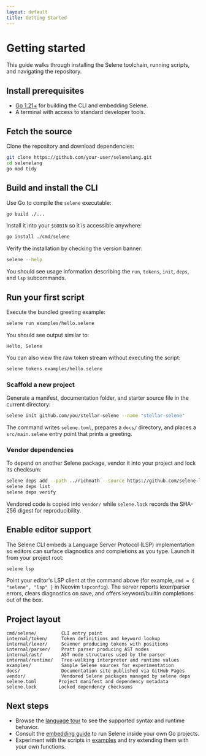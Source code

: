 ```yaml
---
layout: default
title: Getting Started
---
```


# Getting started

This guide walks through installing the Selene toolchain, running scripts, and navigating the repository.

## Install prerequisites

- [Go 1.21+](https://go.dev/dl/) for building the CLI and embedding Selene.
- A terminal with access to standard developer tools.

## Fetch the source

Clone the repository and download dependencies:

```bash
git clone https://github.com/your-user/selenelang.git
cd selenelang
go mod tidy
```

## Build and install the CLI

Use Go to compile the `selene` executable:

```bash
go build ./...
```

Install it into your `$GOBIN` so it is accessible anywhere:

```bash
go install ./cmd/selene
```

Verify the installation by checking the version banner:

```bash
selene --help
```

You should see usage information describing the `run`, `tokens`, `init`, `deps`, and `lsp` subcommands.

## Run your first script

Execute the bundled greeting example:

```bash
selene run examples/hello.selene
```

You should see output similar to:

```
Hello, Selene
```

You can also view the raw token stream without executing the script:

```bash
selene tokens examples/hello.selene
```

### Scaffold a new project

Generate a manifest, documentation folder, and starter source file in the current directory:

```bash
selene init github.com/you/stellar-selene --name "stellar-selene"
```

The command writes `selene.toml`, prepares a `docs/` directory, and places a `src/main.selene` entry point that prints a greeting.

### Vendor dependencies

To depend on another Selene package, vendor it into your project and lock its checksum:

```bash
selene deps add --path ../richmath --source https://github.com/selene-lang/richmath github.com/selene-lang/richmath v1.0.0
selene deps list
selene deps verify
```

Vendored code is copied into `vendor/` while `selene.lock` records the SHA-256 digest for reproducibility.

## Enable editor support

The Selene CLI embeds a Language Server Protocol (LSP) implementation so editors can surface diagnostics and completions as you type. Launch it from your project root:

```bash
selene lsp
```

Point your editor's LSP client at the command above (for example, `cmd = { "selene", "lsp" }` in Neovim `lspconfig`). The server reports lexer/parser errors, clears diagnostics on save, and offers keyword/builtin completions out of the box.

## Project layout

```
cmd/selene/         CLI entry point
internal/token/     Token definitions and keyword lookup
internal/lexer/     Scanner producing tokens with positions
internal/parser/    Pratt parser producing AST nodes
internal/ast/       AST node structures used by the parser
internal/runtime/   Tree-walking interpreter and runtime values
examples/           Sample Selene sources for experimentation
docs/               Documentation site published via GitHub Pages
vendor/             Vendored Selene packages managed by selene deps
selene.toml        Project manifest and dependency metadata
selene.lock        Locked dependency checksums
```

## Next steps

- Browse the [language tour](language-tour.md) to see the supported syntax and runtime behavior.
- Consult the [embedding guide](embedding.md) to run Selene inside your own Go projects.
- Experiment with the scripts in [examples](examples.md) and try extending them with your own functions.
